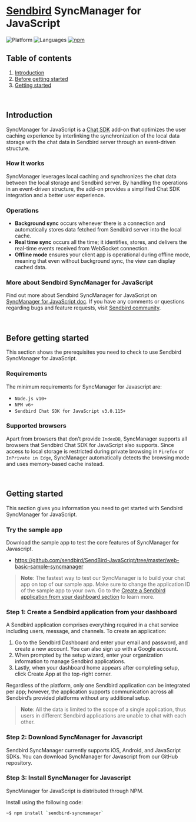 # [Sendbird](https://sendbird.com) SyncManager for JavaScript

![Platform](https://img.shields.io/badge/platform-JAVASCRIPT-orange.svg)
![Languages](https://img.shields.io/badge/language-JAVASCRIPT-orange.svg)
[![npm](https://img.shields.io/npm/v/sendbird-syncmanager.svg?style=popout&colorB=red)](https://www.npmjs.com/package/sendbird-syncmanager)


## Table of contents

  1. [Introduction](#introduction)
  1. [Before getting started](#before-getting-started)
  1. [Getting started](#getting-started)

<br />

## Introduction

SyncManager for JavaScript is a [Chat SDK](https://github.com/sendbird/SendBird-SDK-JavaScript) add-on that optimizes the user caching experience by interlinking the synchronization of the local data storage with the chat data in Sendbird server through an event-driven structure.

### How it works

SyncManager leverages local caching and synchronizes the chat data between the local storage and Sendbird server. By handling the operations in an event-driven structure, the add-on provides a simplified Chat SDK integration and a better user experience. 

### Operations

- **Background sync** occurs whenever there is a connection and automatically stores data fetched from Sendbird server into the local cache. 
- **Real time sync** occurs all the time; it identifies, stores, and delivers the real-time events received from WebSocket connection. 
- **Offline mode** ensures your client app is operational during offline mode, meaning that even without background sync, the view can display cached data. 

### More about Sendbird SyncManager for JavaScript

Find out more about Sendbird SyncManager for JavaScript on [SyncManager for JavaScript doc](https://sendbird.com/docs/syncmanager/v1/javascript/getting-started/about-syncmanager). If you have any comments or questions regarding bugs and feature requests, visit [Sendbird community](https://community.sendbird.com). 

<br />

## Before getting started

This section shows the prerequisites you need to check to use Sendbird SyncManager for JavaScript.

### Requirements 

The minimum requirements for SyncManager for Javascript are:

- `Node.js v10+`
- `NPM v6+`
- `Sendbird Chat SDK for JavaScript v3.0.115+`

### Supported browsers

Apart from browsers that don’t provide `IndexDB`, SyncManager supports all browsers that Sendbird Chat SDK for JavaScript also supports. Since access to local storage is restricted during private browsing in `Firefox` or `InPrivate in Edge`, SyncManager automatically detects the browsing mode and uses memory-based cache instead.

<br />

## Getting started

This section gives you information you need to get started with Sendbird SyncManager for JavaScript. 

### Try the sample app

Download the sample app to test the core features of SyncManager for Javascript. 

- https://github.com/sendbird/SendBird-JavaScript/tree/master/web-basic-sample-syncmanager

> **Note**: The fastest way to test our SyncManager is to build your chat app on top of our sample app. Make sure to change the application ID of the sample app to your own. Go to the [Create a Sendbird application from your dashboard section]() to learn more.

### Step 1: Create a Sendbird application from your dashboard

A Sendbird application comprises everything required in a chat service including users, message, and channels. To create an application:

1. Go to the Sendbird Dashboard and enter your email and password, and create a new account. You can also sign up with a Google account.
2. When prompted by the setup wizard, enter your organization information to manage Sendbird applications.
3. Lastly, when your dashboard home appears after completing setup, click Create App at the top-right corner.

Regardless of the platform, only one Sendbird application can be integrated per app; however, the application supports communication across all Sendbird’s provided platforms without any additional setup. 

> **Note**: All the data is limited to the scope of a single application, thus users in different Sendbird applications are unable to chat with each other. 

### Step 2: Download SyncManager for Javascript

Sendbird SyncManager currently supports iOS, Android, and JavaScript SDKs. You can download SyncManager for Javascript from our GitHub repository.

### Step 3: Install SyncManager for Javascript 

SyncManager for JavaScript is distributed through NPM. 

Install using the following code: 

```bash
~$ npm install `sendbird-syncmanager`
```

